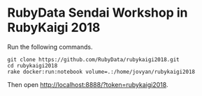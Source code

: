 # RubyData Sendai Workshop in RubyKaigi 2018

Run the following commands.

```
git clone https://github.com/RubyData/rubykaigi2018.git
cd rubykaigi2018
rake docker:run:notebook volume=.:/home/jovyan/rubykaigi2018
```

Then open <http://localhost:8888/?token=rubykaigi2018>.
